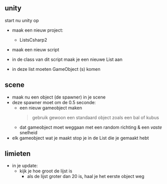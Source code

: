 ## unity

start nu unity op

- maak een nieuw project:
    - ListsCsharp2


- maak een nieuw script
- in de class van dit script maak je een nieuwe List aan
- in deze list moeten GameObject (s) komen



## scene
- maak nu een object (de spawner) in je scene
- deze spawner moet om de 0.5 seconde:
    -  een nieuw gameobject maken 
         > gebruik gewoon een standaard object zoals een bal of kubus
    - dat gameobject moet weggaan met een random richting & een *vaste* snelheid 
- elk gameobject wat je maakt stop je in de List die je gemaakt hebt

## limieten
- in je update:
    - kijk je hoe groot de lijst is 
        - als de lijst groter dan 20 is, haal je het eerste object weg 